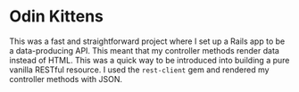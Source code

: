 # Odin Kittens

This was a fast and straightforward project where I set up a Rails app to be a data-producing API. This meant that my controller methods render data instead of HTML. This was a quick way to be introduced into building a pure vanilla RESTful resource. I used the ``rest-client`` gem and rendered my controller methods with JSON.